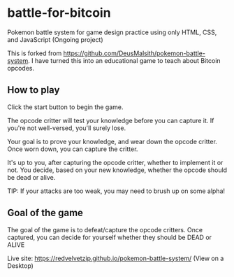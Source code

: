 # battle-for-bitcoin
Pokemon battle system for game design practice using only HTML, CSS, and JavaScript (Ongoing project)

This is forked from https://github.com/DeusMalsith/pokemon-battle-system. I have turned this into an educational game to teach about Bitcoin opcodes.

How to play
-------------------

Click the start button to begin the game.

The opcode critter will test your knowledge before you can capture it. If you're not well-versed, you'll surely lose.

Your goal is to prove your knowledge, and wear down the opcode critter. Once worn down, you can capture the critter.

It's up to you, after capturing the opcode critter, whether to implement it or not. You decide, based on your new knowledge, whether the opcode should be dead or alive.

TIP: If your attacks are too weak, you may need to brush up on some alpha!

Goal of the game
-------------------
The goal of the game is to defeat/capture the opcode critters. Once captured, you can decide for yourself whether they should be DEAD or ALIVE

Live site: https://redvelvetzip.github.io/pokemon-battle-system/ (View on a Desktop)
